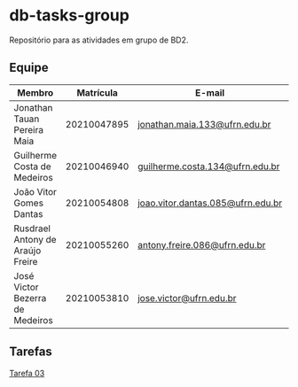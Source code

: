 # db-tasks-group

Repositório para as atividades em grupo de BD2.

## Equipe

| Membro                           | Matrícula   | E-mail                            | GitHub                                                          |
| -------------------------------- | ----------- | --------------------------------- | --------------------------------------------------------------- |
| Jonathan Tauan Pereira Maia      | 20210047895 | jonathan.maia.133@ufrn.edu.br     | [jtauanpm](https://github.com/jtauanpm)                         |
| Guilherme Costa de Medeiros      | 20210046940 | guilherme.costa.134@ufrn.edu.br   | [guilhermecostam](https://github.com/guilhermecostam)           |
| João Vitor Gomes Dantas          | 20210054808 | joao.vitor.dantas.085@ufrn.edu.br | [JoaoVitorGomesDantas](https://github.com/JoaoVitorGomesDantas) |
| Rusdrael Antony de Araújo Freire | 20210055260 | antony.freire.086@ufrn.edu.br     | [rusdrael](https://github.com/rusdrael)                         |
| José Victor Bezerra de Medeiros  | 20210053810 | jose.victor@ufrn.edu.br           | [victormedeiros1](https://github.com/victormedeiros1)           |


## Tarefas

[Tarefa 03](tarefas/t03/)
